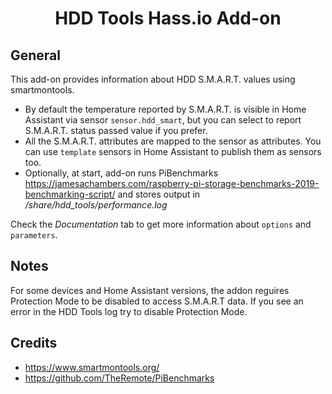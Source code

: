<div align="center">
<h1>HDD Tools Hass.io Add-on</h1>
</div>

## General

This add-on provides information about HDD S.M.A.R.T. values using smartmontools.
- By default the temperature reported by S.M.A.R.T. is visible in Home Assistant via sensor `sensor.hdd_smart`, but you can select to report S.M.A.R.T. status passed value if you prefer.
- All the S.M.A.R.T. attributes are mapped to the sensor as attributes. You can use `template` sensors in Home Assistant to publish them as sensors too.
- Optionally, at start, add-on runs PiBenchmarks https://jamesachambers.com/raspberry-pi-storage-benchmarks-2019-benchmarking-script/ and stores output in _/share/hdd_tools/performance.log_

Check the *Documentation* tab to get more information about `options` and `parameters`.

## Notes

For some devices and Home Assistant versions, the addon reguires Protection Mode to be disabled to access S.M.A.R.T data. If you see an error in the HDD Tools log try to disable Protection Mode.

## Credits

- https://www.smartmontools.org/
- https://github.com/TheRemote/PiBenchmarks
